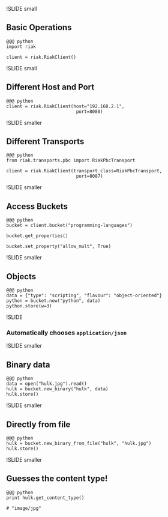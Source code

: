 !SLIDE small

## Basic Operations

    @@@ python
    import riak

    client = riak.RiakClient()

!SLIDE small

## Different Host and Port

    @@@ python
    client = riak.RiakClient(host="192.168.2.1",
                              port=8080)

!SLIDE smaller

## Different Transports

    @@@ python
    from riak.transports.pbc import RiakPbcTransport

    client = riak.RiakClient(transport_class=RiakPbcTransport,
                              port=8087)

!SLIDE smaller

## Access Buckets

    @@@ python
    bucket = client.bucket("programming-languages")

    bucket.get_properties()

    bucket.set_property("allow_mult", True)

!SLIDE smaller

## Objects

    @@@ python
    data = {"type": "scripting", "flavour": "object-oriented"}
    python = bucket.new("python", data)
    python.store(w=3)

!SLIDE

### Automatically chooses `application/json`

!SLIDE smaller

## Binary data

    @@@ python
    data = open("hulk.jpg").read()
    hulk = bucket.new_binary("hulk", data)
    hulk.store()

!SLIDE smaller

## Directly from file

    @@@ python
    hulk = bucket.new_binary_from_file("hulk", "hulk.jpg")
    hulk.store()

!SLIDE smaller

## Guesses the content type!

    @@@ python
    print hulk.get_content_type()
    
    # "image/jpg"

